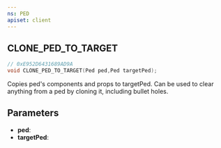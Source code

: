 ```yaml
---
ns: PED
apiset: client
---
```

## CLONE_PED_TO_TARGET

```c
// 0xE952D6431689AD9A
void CLONE_PED_TO_TARGET(Ped ped,Ped targetPed);
```

Copies ped's components and props to targetPed.
Can be used to clear anything from a ped by cloning it, including bullet holes.

## Parameters
* **ped**:
* **targetPed**: